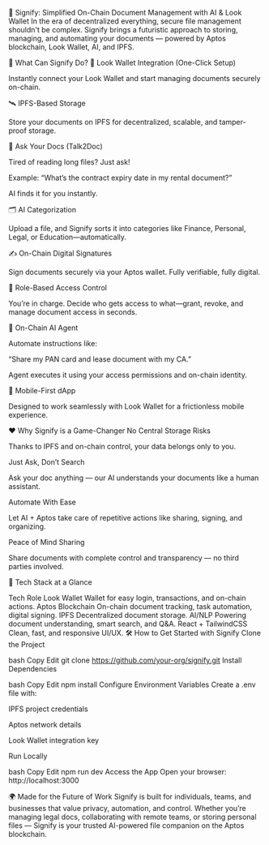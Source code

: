 🔐 Signify: Simplified On-Chain Document Management with AI & Look Wallet
In the era of decentralized everything, secure file management shouldn't be complex. Signify brings a futuristic approach to storing, managing, and automating your documents — powered by Aptos blockchain, Look Wallet, AI, and IPFS.

🚀 What Can Signify Do?
🔗 Look Wallet Integration (One-Click Setup)

Instantly connect your Look Wallet and start managing documents securely on-chain.

🛰 IPFS-Based Storage

Store your documents on IPFS for decentralized, scalable, and tamper-proof storage.

🧠 Ask Your Docs (Talk2Doc)

Tired of reading long files? Just ask!

Example: “What’s the contract expiry date in my rental document?”

AI finds it for you instantly.

🗂 AI Categorization

Upload a file, and Signify sorts it into categories like Finance, Personal, Legal, or Education—automatically.

✍️ On-Chain Digital Signatures

Sign documents securely via your Aptos wallet. Fully verifiable, fully digital.

🔐 Role-Based Access Control

You’re in charge. Decide who gets access to what—grant, revoke, and manage document access in seconds.

🤖 On-Chain AI Agent

Automate instructions like:

“Share my PAN card and lease document with my CA.”

Agent executes it using your access permissions and on-chain identity.

📲 Mobile-First dApp

Designed to work seamlessly with Look Wallet for a frictionless mobile experience.

❤️ Why Signify is a Game-Changer
No Central Storage Risks

Thanks to IPFS and on-chain control, your data belongs only to you.

Just Ask, Don’t Search

Ask your doc anything — our AI understands your documents like a human assistant.

Automate With Ease

Let AI + Aptos take care of repetitive actions like sharing, signing, and organizing.

Peace of Mind Sharing

Share documents with complete control and transparency — no third parties involved.

🧰 Tech Stack at a Glance

Tech	Role
Look Wallet	Wallet for easy login, transactions, and on-chain actions.
Aptos Blockchain	On-chain document tracking, task automation, digital signing.
IPFS	Decentralized document storage.
AI/NLP	Powering document understanding, smart search, and Q&A.
React + TailwindCSS	Clean, fast, and responsive UI/UX.
🛠 How to Get Started with Signify
Clone the Project

bash
Copy
Edit
git clone https://github.com/your-org/signify.git
Install Dependencies

bash
Copy
Edit
npm install
Configure Environment Variables
Create a .env file with:

IPFS project credentials

Aptos network details

Look Wallet integration key

Run Locally

bash
Copy
Edit
npm run dev
Access the App
Open your browser: http://localhost:3000

🌍 Made for the Future of Work
Signify is built for individuals, teams, and businesses that value privacy, automation, and control. Whether you’re managing legal docs, collaborating with remote teams, or storing personal files — Signify is your trusted AI-powered file companion on the Aptos blockchain.
